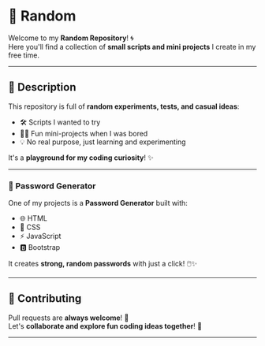 # 🎲 Random 

Welcome to my **Random Repository**! 🌀  
Here you'll find a collection of **small scripts and mini projects** I create in my free time.  

---

## 📖 Description

This repository is full of **random experiments, tests, and casual ideas**:  
- 🛠️ Scripts I wanted to try  
- 🤹‍♂️ Fun mini-projects when I was bored  
- 💡 No real purpose, just learning and experimenting  

It's a **playground for my coding curiosity**! ✨

---

### 🔐 Password Generator

One of my projects is a **Password Generator** built with:  
- 🌐 HTML  
- 🎨 CSS  
- ⚡ JavaScript  
- 🅱️ Bootstrap  

It creates **strong, random passwords** with just a click! 🖱️✨

---

## 🤝 Contributing

Pull requests are **always welcome**! 🚀  
Let's **collaborate and explore fun coding ideas together**! 🌟

---
